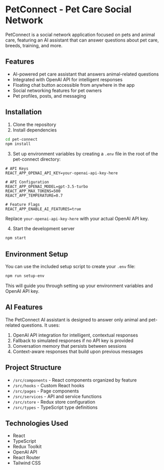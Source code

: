 # PetConnect - Pet Care Social Network

PetConnect is a social network application focused on pets and animal care, featuring an AI assistant that can answer questions about pet care, breeds, training, and more.

## Features

- AI-powered pet care assistant that answers animal-related questions
- Integrated with OpenAI API for intelligent responses
- Floating chat button accessible from anywhere in the app
- Social networking features for pet owners
- Pet profiles, posts, and messaging

## Installation

1. Clone the repository
2. Install dependencies

```bash
cd pet-connect
npm install
```

3. Set up environment variables by creating a `.env` file in the root of the pet-connect directory:

```
# API Keys
REACT_APP_OPENAI_API_KEY=your-openai-api-key-here

# API Configuration
REACT_APP_OPENAI_MODEL=gpt-3.5-turbo
REACT_APP_MAX_TOKENS=500
REACT_APP_TEMPERATURE=0.7

# Feature Flags
REACT_APP_ENABLE_AI_FEATURES=true
```

Replace `your-openai-api-key-here` with your actual OpenAI API key.

4. Start the development server

```bash
npm start
```

## Environment Setup

You can use the included setup script to create your `.env` file:

```bash
npm run setup-env
```

This will guide you through setting up your environment variables and OpenAI API key.

## AI Features

The PetConnect AI assistant is designed to answer only animal and pet-related questions. It uses:

1. OpenAI API integration for intelligent, contextual responses
2. Fallback to simulated responses if no API key is provided
3. Conversation memory that persists between sessions
4. Context-aware responses that build upon previous messages

## Project Structure

- `/src/components` - React components organized by feature
- `/src/hooks` - Custom React hooks
- `/src/pages` - Page components
- `/src/services` - API and service functions
- `/src/store` - Redux store configuration
- `/src/types` - TypeScript type definitions

## Technologies Used

- React
- TypeScript
- Redux Toolkit
- OpenAI API
- React Router
- Tailwind CSS 